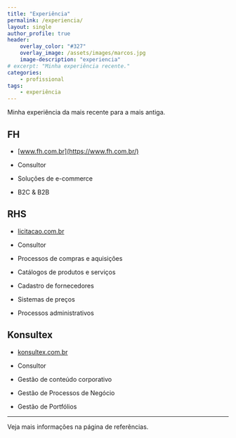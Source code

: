 ```yaml
---
title: "Experiência"
permalink: /experiencia/
layout: single
author_profile: true
header:
    overlay_color: "#327"
    overlay_image: /assets/images/marcos.jpg
    image-description: "experiencia"
# excerpt: "Minha experiência recente."
categories:
    - profissional
tags:
    - experiência
---
```


Minha experiência da mais recente para a mais antiga.

## FH
- [www.fh.com.br](https://www.fh.com.br/)

- Consultor
- Soluções de e-commerce
- B2C & B2B


## RHS
- [licitacao.com.br](https://www.licitacao.com.br/)

- Consultor
- Processos de compras e aquisições
- Catálogos de produtos e serviços
- Cadastro de fornecedores 
- Sistemas de preços
- Processos administrativos

## Konsultex
- [konsultex.com.br](https://www.konsultex.com.br/)

- Consultor
- Gestão de conteúdo corporativo  
- Gestão de Processos de Negócio
- Gestão de Portfólios

---

Veja mais informações na página de referências.
